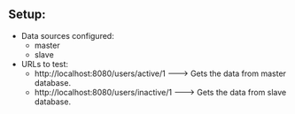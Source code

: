 ## Setup:
  * Data sources configured:
    * master
    * slave
  * URLs to test:
    * http://localhost:8080/users/active/1 ---> Gets the data from master database.
    * http://localhost:8080/users/inactive/1 ---> Gets the data from slave database.